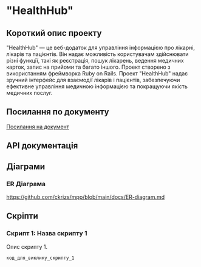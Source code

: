# "HealthHub"


## Короткий опис проекту

"HealthHub" — це веб-додаток для управління інформацією про лікарні, лікарів та пацієнтів. Він надає можливість користувачам здійснювати різні функції, такі як реєстрація, пошук лікарень, ведення медичних карток, запис на прийоми та багато іншого. Проект створено з використанням фреймворка Ruby on Rails. Проект "HealthHub" надає зручний інтерфейс для взаємодії лікарів і пацієнтів, забезпечуючи ефективне управління медичною інформацією та покращуючи якість медичних послуг.

## Посилання по документу

[Посилання на документ](посилання)

## API документація


## Діаграми

### ER Діаграма

https://github.com/ckrizs/mpp/blob/main/docs/ER-diagram.md

## Скріпти

### Скрипт 1: Назва скрипту 1

Опис скрипту 1.

```bash
код_для_виклику_скрипту_1

